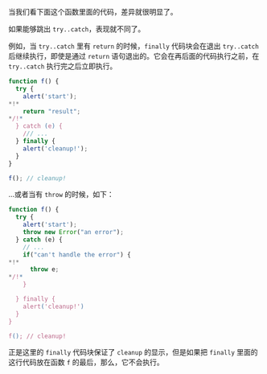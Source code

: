 当我们看下面这个函数里面的代码，差异就很明显了。

如果能够跳出 `try..catch`，表现就不同了。

例如，当 `try..catch` 里有 `return` 的时候，`finally` 代码块会在退出 `try..catch` 后继续执行，即使是通过 `return` 语句退出的。它会在再后面的代码执行之前，在 `try..catch` 执行完之后立即执行。

```js run
function f() {
  try {
    alert('start');
*!*
    return "result";
*/!*
  } catch (e) {
    /// ...
  } finally {
    alert('cleanup!');
  }
}

f(); // cleanup!
```

...或者当有 `throw` 的时候，如下：

```js run
function f() {
  try {
    alert('start');
    throw new Error("an error");
  } catch (e) {
    // ...
    if("can't handle the error") {
*!*
      throw e;
*/!*
    }

  } finally {
    alert('cleanup!')
  }
}

f(); // cleanup!
```

正是这里的 `finally` 代码块保证了 `cleanup` 的显示，但是如果把 `finally` 里面的这行代码放在函数 `f` 的最后，那么，它不会执行。
